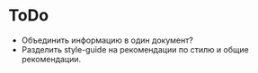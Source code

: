 # ToDo
* Объединить информацию в один документ?
* Разделить style-guide на рекомендации по стилю и общие рекомендации.
